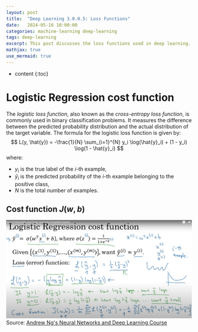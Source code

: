 ```yaml
---
layout: post
title:  "Deep Learning 3.0.0.5: Loss Functions"
date:   2024-05-16 10:00:00
categories: machine-learning deep-learning
tags: deep-learning
excerpt: This post discusses the loss functions used in deep learning.
mathjax: true
use_mermaid: true
---
```


* content
{:toc}


# Logistic Regression cost function
The _logistic loss function_, also known as the _cross-entropy loss function_, is commonly used in binary classification problems. It measures the difference between the predicted probability distribution and the actual distribution of the target variable. The formula for the logistic loss function is given by:
$$ L(y, \hat{y}) = -\frac{1}{N} \sum_{i=1}^{N} y_i \log(\hat{y}_i) + (1 - y_i) \log(1 - \hat{y}_i) $$
where: 
- $y_i$ is the true label of the $i$-th example,
- $\hat{y}_i$ is the predicted probability of the $i$-th example belonging to the positive class,
- $N$ is the total number of examples.

## Cost function $J(w, b)$
![logistic loss function](/assets/images/deep_learning/300_5/log_loss_andrew.png)
Source: [Andrew Ng's Neural Networks and Deep Learning Course](https://www.coursera.org/learn/neural-networks-deep-learning)